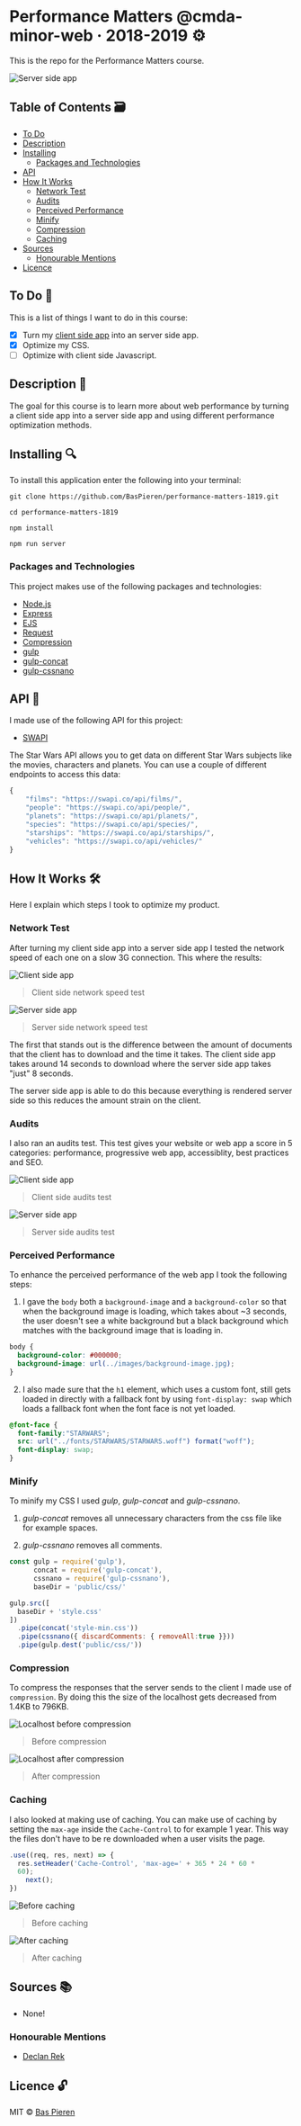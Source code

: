 # Performance Matters @cmda-minor-web · 2018-2019 ⚙️

This is the repo for the Performance Matters course.

![Server side app](https://i.imgur.com/8i4fJEd.png)

## Table of Contents 🗃
* [To Do](#to-do-)
* [Description](#description-)
* [Installing](#installing-)
  * [Packages and Technologies](#packages-and-technologies)
* [API](#api-)
* [How It Works](#how-it-works-️)
  * [Network Test](#network-test)
  * [Audits](#audits)
  * [Perceived Performance](#perceived-performance)
  * [Minify](#minify)
  * [Compression](#compression)
  * [Caching](#caching)
* [Sources](#sources-)
  * [Honourable Mentions](#honourable-mentions)
* [Licence](#licence-)

## To Do 📌
This is a list of things I want to do in this course:

- [X] Turn my [client side app](https://github.com/BasPieren/web-app-from-scratch-18-19) into an server side app.
- [X] Optimize my CSS.
- [ ] Optimize with client side Javascript.

## Description 📝
The goal for this course is to learn more about web performance by turning a client side app into a server side app and using different performance optimization methods.

## Installing 🔍
To install this application enter the following into your terminal:
```
git clone https://github.com/BasPieren/performance-matters-1819.git

cd performance-matters-1819

npm install

npm run server
```

### Packages and Technologies
This project makes use of the following packages and technologies:

  * [Node.js](https://nodejs.org/en/)
  * [Express](https://expressjs.com/)
  * [EJS](https://ejs.co/)
  * [Request](https://www.npmjs.com/package/request)
  * [Compression](https://www.npmjs.com/package/compression)
  * [gulp](https://www.npmjs.com/package/gulp)
  * [gulp-concat](https://www.npmjs.com/package/gulp-concat-css)
  * [gulp-cssnano](https://www.npmjs.com/package/gulp-cssnano)

## API 🐒
I made use of the following API for this project:

* [SWAPI](https://swapi.co)

The Star Wars API allows you to get data on different Star Wars subjects like the movies, characters and planets. You can use a couple of different endpoints to access this data:
```js
{
    "films": "https://swapi.co/api/films/",
    "people": "https://swapi.co/api/people/",
    "planets": "https://swapi.co/api/planets/",
    "species": "https://swapi.co/api/species/",
    "starships": "https://swapi.co/api/starships/",
    "vehicles": "https://swapi.co/api/vehicles/"
}
```

## How It Works 🛠️
Here I explain which steps I took to optimize my product.

### Network Test
After turning my client side app into a server side app I tested the network speed of each one on a slow 3G connection. This where the results:

![Client side app](https://i.imgur.com/tz9HYvo.png)
> Client side network speed test

![Server side app](https://i.imgur.com/8i4fJEd.png)
> Server side network speed test

The first that stands out is the difference between the amount of documents that the client has to download and the time it takes. The client side app takes around 14 seconds to download where the server side app takes "just" 8 seconds.

The server side app is able to do this because everything is rendered server side so this reduces the amount strain on the client.

### Audits
I also ran an audits test. This test gives your website or web app a score in 5 categories: performance, progressive web app, accessiblity, best practices and SEO.

![Client side app](https://i.imgur.com/xMpIaPT.png)
> Client side audits test

![Server side app](https://i.imgur.com/vLHVhqe.png)
> Server side audits test


### Perceived Performance
To enhance the perceived performance of the web app I took the following steps:

  1. I gave the `body` both a `background-image` and a `background-color` so that when the background image is loading, which takes about ~3 seconds, the user doesn't see a white background but a black background which matches with the background image that is loading in.

  ```css
  body {
    background-color: #000000;
    background-image: url(../images/background-image.jpg);
  }
  ```

  2. I also made sure that the `h1` element, which uses a custom font, still gets loaded in directly with a fallback font by using `font-display: swap` which loads a fallback font when the font face is not yet loaded.

  ```css
  @font-face {
    font-family:"STARWARS";
    src: url("../fonts/STARWARS/STARWARS.woff") format("woff");
    font-display: swap;
  }
  ```

### Minify
To minify my CSS I used *gulp*, *gulp-concat* and *gulp-cssnano*.

  1. *gulp-concat* removes all unnecessary characters from the css file like for example spaces.  

  2. *gulp-cssnano* removes all comments.

  ```js
  const gulp = require('gulp'),
        concat = require('gulp-concat'),
        cssnano = require('gulp-cssnano'),
        baseDir = 'public/css/'

  gulp.src([
    baseDir + 'style.css'
  ])
    .pipe(concat('style-min.css'))
    .pipe(cssnano({ discardComments: { removeAll:true }}))
    .pipe(gulp.dest('public/css/'))
  ```

### Compression
To compress the responses that the server sends to the client I made use of `compression`. By doing this the size of the localhost gets decreased from 1.4KB to 796KB.

![Localhost before compression](https://i.imgur.com/UwMC7qe.png)
> Before compression

![Localhost after compression](https://i.imgur.com/uzCpCbK.png)
> After compression

### Caching
I also looked at making use of caching. You can make use of caching by setting the `max-age` inside the `Cache-Control` to for example 1 year. This way the files don't have to be re downloaded when a user visits the page.

```js
.use((req, res, next) => {
  res.setHeader('Cache-Control', 'max-age=' + 365 * 24 * 60 *
  60);
    next();
})
```

![Before caching](https://i.imgur.com/evAkKLG.png)
> Before caching

![After caching](https://i.imgur.com/0DW6dAf.png)
> After caching

## Sources 📚

  * None!

### Honourable Mentions

  * [Declan Rek](https://github.com/decrek)

## Licence 🔓
MIT © [Bas Pieren](https://github.com/BasPieren)
